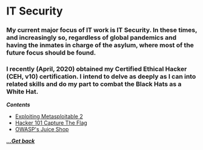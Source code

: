 # IT Security

### My current major focus of IT work is IT Security. In these times, and increasingly so, regardless of global pandemics and having the inmates in charge of the asylum, where most of the future focus should be found.

### I recently (April, 2020) obtained my Certified Ethical Hacker (CEH, v10) certification. I intend to delve as deeply as I can into related skills and do my part to combat the Black Hats as a White Hat.

***Contents***

- [Exploiting Metasploitable 2](exploiting-metasploitable2.md)
- [Hacker 101 Capture The Flag](hacker101s-capture-the-flag.md)
- [OWASP's Juice Shop](owasps-juice-shop.md)

[***...Get back***](..)
